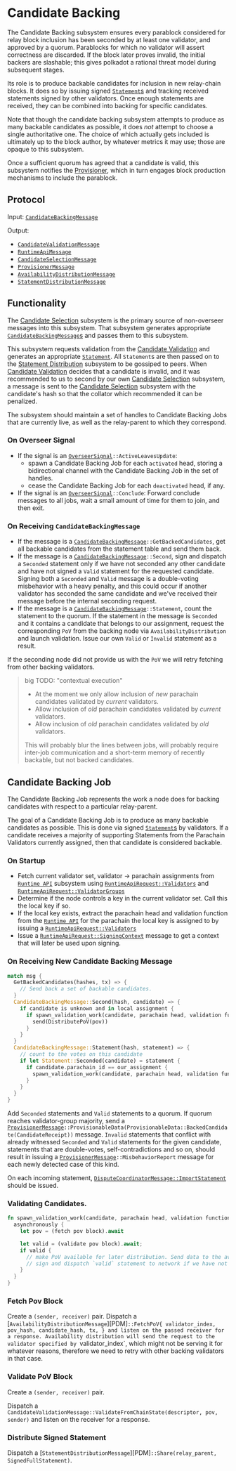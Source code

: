 # Candidate Backing

The Candidate Backing subsystem ensures every parablock considered for relay block inclusion has been seconded by at least one validator, and approved by a quorum. Parablocks for which no validator will assert correctness are discarded. If the block later proves invalid, the initial backers are slashable; this gives polkadot a rational threat model during subsequent stages.

Its role is to produce backable candidates for inclusion in new relay-chain blocks. It does so by issuing signed [`Statement`s][Statement] and tracking received statements signed by other validators. Once enough statements are received, they can be combined into backing for specific candidates.

Note that though the candidate backing subsystem attempts to produce as many backable candidates as possible, it does _not_ attempt to choose a single authoritative one. The choice of which actually gets included is ultimately up to the block author, by whatever metrics it may use; those are opaque to this subsystem.

Once a sufficient quorum has agreed that a candidate is valid, this subsystem notifies the [Provisioner][PV], which in turn engages block production mechanisms to include the parablock.

## Protocol

Input: [`CandidateBackingMessage`][CBM]

Output:

- [`CandidateValidationMessage`][CVM]
- [`RuntimeApiMessage`][RAM]
- [`CandidateSelectionMessage`][CSM]
- [`ProvisionerMessage`][PM]
- [`AvailabilityDistributionMessage`][ADM]
- [`StatementDistributionMessage`][SDM]

## Functionality

The [Candidate Selection][CS] subsystem is the primary source of non-overseer messages into this subsystem. That subsystem generates appropriate [`CandidateBackingMessage`s][CBM] and passes them to this subsystem.

This subsystem requests validation from the [Candidate Validation][CV] and generates an appropriate [`Statement`][Statement]. All `Statement`s are then passed on to the [Statement Distribution][SD] subsystem to be gossiped to peers. When [Candidate Validation][CV] decides that a candidate is invalid, and it was recommended to us to second by our own [Candidate Selection][CS] subsystem, a message is sent to the [Candidate Selection][CS] subsystem with the candidate's hash so that the collator which recommended it can be penalized.

The subsystem should maintain a set of handles to Candidate Backing Jobs that are currently live, as well as the relay-parent to which they correspond.

### On Overseer Signal

* If the signal is an [`OverseerSignal`][OverseerSignal]`::ActiveLeavesUpdate`:
  * spawn a Candidate Backing Job for each `activated` head, storing a bidirectional channel with the Candidate Backing Job in the set of handles.
  * cease the Candidate Backing Job for each `deactivated` head, if any.
* If the signal is an [`OverseerSignal`][OverseerSignal]`::Conclude`: Forward conclude messages to all jobs, wait a small amount of time for them to join, and then exit.

### On Receiving `CandidateBackingMessage`

* If the message is a [`CandidateBackingMessage`][CBM]`::GetBackedCandidates`, get all backable candidates from the statement table and send them back.
* If the message is a [`CandidateBackingMessage`][CBM]`::Second`, sign and dispatch a `Seconded` statement only if we have not seconded any other candidate and have not signed a `Valid` statement for the requested candidate. Signing both a `Seconded` and `Valid` message is a double-voting misbehavior with a heavy penalty, and this could occur if another validator has seconded the same candidate and we've received their message before the internal seconding request.
* If the message is a [`CandidateBackingMessage`][CBM]`::Statement`, count the statement to the quorum. If the statement in the message is `Seconded` and it contains a candidate that belongs to our assignment, request the corresponding `PoV` from the backing node via `AvailabilityDistribution` and launch validation. Issue our own `Valid` or `Invalid` statement as a result.

If the seconding node did not provide us with the `PoV` we will retry fetching from other backing validators.


> big TODO: "contextual execution"
>
> * At the moment we only allow inclusion of _new_ parachain candidates validated by _current_ validators.
> * Allow inclusion of _old_ parachain candidates validated by _current_ validators.
> * Allow inclusion of _old_ parachain candidates validated by _old_ validators.
>
> This will probably blur the lines between jobs, will probably require inter-job communication and a short-term memory of recently backable, but not backed candidates.

## Candidate Backing Job

The Candidate Backing Job represents the work a node does for backing candidates with respect to a particular relay-parent.

The goal of a Candidate Backing Job is to produce as many backable candidates as possible. This is done via signed [`Statement`s][STMT] by validators. If a candidate receives a majority of supporting Statements from the Parachain Validators currently assigned, then that candidate is considered backable.

### On Startup

* Fetch current validator set, validator -> parachain assignments from [`Runtime API`][RA] subsystem using [`RuntimeApiRequest::Validators`][RAM] and [`RuntimeApiRequest::ValidatorGroups`][RAM]
* Determine if the node controls a key in the current validator set. Call this the local key if so.
* If the local key exists, extract the parachain head and validation function from the [`Runtime API`][RA] for the parachain the local key is assigned to by issuing a [`RuntimeApiRequest::Validators`][RAM]
* Issue a [`RuntimeApiRequest::SigningContext`][RAM] message to get a context that will later be used upon signing.

### On Receiving New Candidate Backing Message

```rust
match msg {
  GetBackedCandidates(hashes, tx) => {
    // Send back a set of backable candidates.
  }
  CandidateBackingMessage::Second(hash, candidate) => {
    if candidate is unknown and in local assignment {
      if spawn_validation_work(candidate, parachain head, validation function).await == Valid {
        send(DistributePoV(pov))
      }
    }
  }
  CandidateBackingMessage::Statement(hash, statement) => {
    // count to the votes on this candidate
    if let Statement::Seconded(candidate) = statement {
      if candidate.parachain_id == our_assignment {
        spawn_validation_work(candidate, parachain head, validation function)
      }
    }
  }
}
```

Add `Seconded` statements and `Valid` statements to a quorum. If quorum reaches validator-group majority, send a [`ProvisionerMessage`][PM]`::ProvisionableData(ProvisionableData::BackedCandidate(CandidateReceipt))` message.
`Invalid` statements that conflict with already witnessed `Seconded` and `Valid` statements for the given candidate, statements that are double-votes, self-contradictions and so on, should result in issuing a [`ProvisionerMessage`][PM]`::MisbehaviorReport` message for each newly detected case of this kind.

On each incoming statement, [`DisputeCoordinatorMessage::ImportStatement`][DCM] should be issued.

### Validating Candidates.

```rust
fn spawn_validation_work(candidate, parachain head, validation function) {
  asynchronously {
    let pov = (fetch pov block).await

    let valid = (validate pov block).await;
    if valid {
      // make PoV available for later distribution. Send data to the availability store to keep.
      // sign and dispatch `valid` statement to network if we have not seconded the given candidate.
    }
  }
}
```

### Fetch Pov Block

Create a `(sender, receiver)` pair.
Dispatch a [`AvailabilityDistributionMessage`][PDM]`::FetchPoV{ validator_index, pov_hash, candidate_hash, tx, } and listen on the passed receiver for a response. Availability distribution will send the request to the validator specified by `validator_index`, which might not be serving it for whatever reasons, therefore we need to retry with other backing validators in that case.


### Validate PoV Block

Create a `(sender, receiver)` pair.

Dispatch a `CandidateValidationMessage::ValidateFromChainState(descriptor, pov, sender)` and listen on the receiver for a response.

### Distribute Signed Statement

Dispatch a [`StatementDistributionMessage`][PDM]`::Share(relay_parent, SignedFullStatement)`.

[OverseerSignal]: ../../types/overseer-protocol.md#overseer-signal
[Statement]: ../../types/backing.md#statement-type
[STMT]: ../../types/backing.md#statement-type
[CSM]: ../../types/overseer-protocol.md#candidate-selection-message
[RAM]: ../../types/overseer-protocol.md#runtime-api-message
[CVM]: ../../types/overseer-protocol.md#validation-request-type
[PM]: ../../types/overseer-protocol.md#provisioner-message
[CBM]: ../../types/overseer-protocol.md#candidate-backing-message
[ADM]: ../../types/overseer-protocol.md#availability-distribution-message
[SDM]: ../../types/overseer-protocol.md#statement-distribution-message
[DCM]: ../../types/overseer-protocol.md#dispute-coordinator-message

[CS]: candidate-selection.md
[CV]: ../utility/candidate-validation.md
[SD]: statement-distribution.md
[RA]: ../utility/runtime-api.md
[PV]: ../utility/provisioner.md

